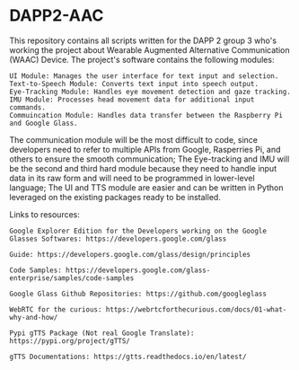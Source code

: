 # DAPP2-AAC
This repository contains all scripts written for the DAPP 2 group 3 who's working the project about Wearable Augmented Alternative Communication (WAAC) Device.
The project's software contains the following modules:
    
    UI Module: Manages the user interface for text input and selection.
    Text-to-Speech Module: Converts text input into speech output.
    Eye-Tracking Module: Handles eye movement detection and gaze tracking.
    IMU Module: Processes head movement data for additional input commands.
    Commuincation Module: Handles data transfer between the Raspberry Pi and Google Glass.


The communication module will be the most difficult to code, since developers need to refer to multiple APIs from Google, Rasperries Pi, and others to ensure the smooth communication; The Eye-tracking and IMU will be the second and third hard module because they need to handle input data in its raw form and will need to be programmed in lower-level language; The UI and TTS module are easier and can be written in Python leveraged on the existing packages ready to be installed.

Links to resources:

    Google Explorer Edition for the Developers working on the Google Glasses Softwares: https://developers.google.com/glass
    
    Guide: https://developers.google.com/glass/design/principles
    
    Code Samples: https://developers.google.com/glass-enterprise/samples/code-samples
    
    Google Glass Github Repositories: https://github.com/googleglass
    
    WebRTC for the curious: https://webrtcforthecurious.com/docs/01-what-why-and-how/
    
    Pypi gTTS Package (Not real Google Translate): https://pypi.org/project/gTTS/
    
    gTTS Documentations: https://gtts.readthedocs.io/en/latest/
